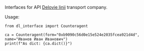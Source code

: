 
Interfaces for API <a href="https://dev.dellin.ru/api/ordering/ltl-request/">Delovie linii</a> transport company.  

Usage:
```
from dl_interface import Counteragent

ca = Counteragent(form="0xb9090c56d0e15e524e2035fcea921d4d", name="Иванов Иван Иванович")  
print(f"As dict: {ca.dict()}")
```
